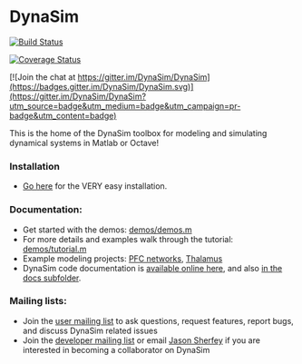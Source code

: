 # DynaSim

[![Build Status](https://www.dropbox.com/s/ncjgzvrwdd50p6o/build.svg?dl=1)](https://www.dropbox.com/s/ncjgzvrwdd50p6o/build.svg?dl=1)

[![Coverage Status](https://www.dropbox.com/s/2qxxpgff71hytbp/coverage.svg?dl=1)](https://www.dropbox.com/s/2qxxpgff71hytbp/coverage.svg?dl=1)

[![Join the chat at https://gitter.im/DynaSim/DynaSim](https://badges.gitter.im/DynaSim/DynaSim.svg)](https://gitter.im/DynaSim/DynaSim?utm_source=badge&utm_medium=badge&utm_campaign=pr-badge&utm_content=badge)

This is the home of the DynaSim toolbox for modeling and simulating dynamical
systems in Matlab or Octave!

### Installation

- [Go here](https://github.com/DynaSim/DynaSim/wiki/Installation) for the VERY
  easy installation.

### Documentation:

- Get started with the demos: [demos/demos.m](https://github.com/DynaSim/DynaSim/blob/master/demos/demos.m)
- For more details and examples walk through the tutorial: [demos/tutorial.m](https://github.com/DynaSim/DynaSim/blob/master/demos/tutorial.m)
- Example modeling projects: [PFC networks](https://github.com/jsherfey/PFC_models), [Thalamus](https://github.com/asoplata/ching2010_tcre_dynasim_mechanisms)
- DynaSim code documentation is [available online
  here](https://dynasim.github.io/DynaSim/), and also [in the docs
  subfolder](https://github.com/DynaSim/DynaSim/tree/master/docs).

### Mailing lists:

- Join the [user mailing list](https://groups.google.com/forum/#!forum/dynasim-users) to ask questions, request features, report bugs, and discuss DynaSim related issues
- Join the [developer mailing list](https://groups.google.com/forum/#!forum/dynasim-developers) or email [Jason Sherfey](http://jasonsherfey.com/) if you are interested in becoming a collaborator on DynaSim
